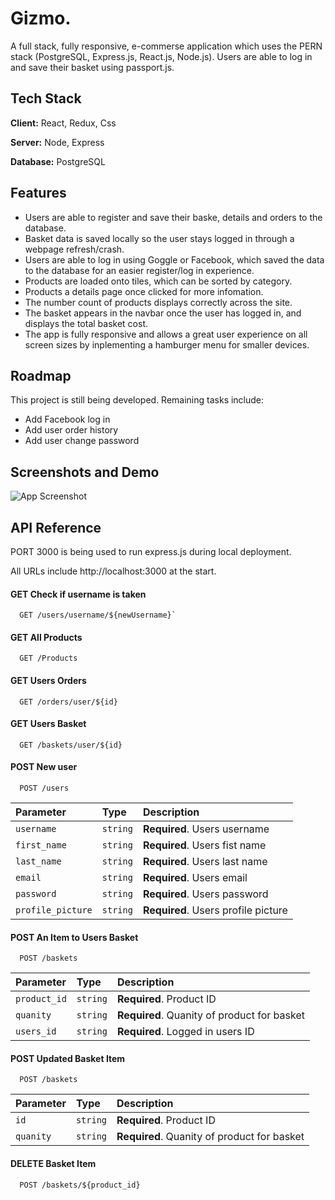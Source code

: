 
# Gizmo.

A full stack, fully responsive, e-commerse application which uses the PERN stack (PostgreSQL, Express.js, React.js, Node.js). Users are able to log in and save their basket using passport.js.






## Tech Stack

**Client:** React, Redux, Css

**Server:** Node, Express

**Database:** PostgreSQL



## Features

- Users are able to register and save their baske, details and orders to the database.
- Basket data is saved locally so the user stays logged in through a webpage refresh/crash.
- Users are able to log in using Goggle or Facebook, which saved the data to the database for an easier register/log in experience.
- Products are loaded onto tiles, which can be sorted by category.
- Products a details page once clicked for more infomation. 
- The number count of products displays correctly across the site.
- The basket appears in the navbar once the user has logged in, and displays the total basket cost.
- The app is fully responsive and allows a great user experience on all screen sizes by inplementing a hamburger menu for smaller devices.


## Roadmap

This project is still being developed. Remaining tasks include:

- Add Facebook log in
- Add user order history
- Add user change password

## Screenshots and Demo

![App Screenshot](https://via.placeholder.com/468x300?text=App+Screenshot+Here)


## API Reference

 PORT 3000 is being used to run express.js during local deployment.

 All URLs include http://localhost:3000 at the start.

#### GET Check if username is taken

```http
  GET /users/username/${newUsername}`
```

#### GET All Products

```http
  GET /Products
```


#### GET Users Orders

```http
  GET /orders/user/${id}
```


#### GET Users Basket

```http
  GET /baskets/user/${id}
```

#### POST New user

```http
  POST /users
```

| Parameter | Type     | Description                |
| :-------- | :------- | :------------------------- |
| `username` | `string` | **Required**. Users username |
| `first_name` | `string` | **Required**. Users fist name |
| `last_name` | `string` | **Required**. Users last name |
| `email` | `string` | **Required**. Users email |
| `password` | `string` | **Required**. Users password |
| `profile_picture` | `string` | **Required**. Users profile picture |



#### POST An Item to Users Basket

```http
  POST /baskets
```

| Parameter | Type     | Description                |
| :-------- | :------- | :------------------------- |
| `product_id` | `string` | **Required**. Product ID |
| `quanity` | `string` | **Required**. Quanity of product for basket |
| `users_id` | `string` | **Required**. Logged in users ID |

#### POST Updated Basket Item

```http
  POST /baskets
```

| Parameter | Type     | Description                |
| :-------- | :------- | :------------------------- |
| `id` | `string` | **Required**. Product ID |
| `quanity` | `string` | **Required**. Quanity of product for basket |

#### DELETE Basket Item

```http
  POST /baskets/${product_id}
```




